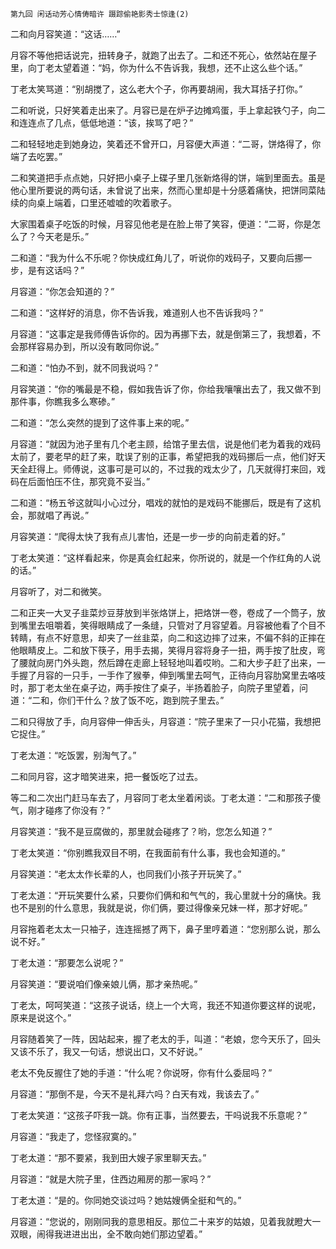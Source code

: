     第九回 闲话动芳心情俦暗许 蹑踪偷艳影秀士惊逢(2) 

   二和向月容笑道：“这话……”

   月容不等他把话说完，扭转身子，就跑了出去了。二和还不死心，依然站在屋子里，向丁老太望着道：“妈，你为什么不告诉我，我想，还不止这么些个话。”

   丁老太笑骂道：“别胡搅了，这么老大个子，你再要胡闹，我大耳括子打你。”

   二和听说，只好笑着走出来了。月容已是在炉子边摊鸡蛋，手上拿起铁勺子，向二和连连点了几点，低低地道：“该，挨骂了吧？”

   二和轻轻地走到她身边，笑着还不曾开口，月容便大声道：“二哥，饼烙得了，你端了去吃罢。”

   二和笑道把手点点她，只好把小桌子上碟子里几张新烙得的饼，端到里面去。虽是他心里所要说的两句话，未曾说了出来，然而心里却是十分感着痛快，把饼同菜陆续的向桌上端着，口里还嘘嘘的吹着歌子。

   大家围着桌子吃饭的时候，月容见他老是在脸上带了笑容，便道：“二哥，你是怎么了？今天老是乐。”

   二和道：“我为什么不乐呢？你快成红角儿了，听说你的戏码子，又要向后挪一步，是有这话吗？”

   月容道：“你怎会知道的？”

   二和道：“这样好的消息，你不告诉我，难道别人也不告诉我吗？”

   月容道：“这事定是我师傅告诉你的。因为再挪下去，就是倒第三了，我想着，不会那样容易办到，所以没有敢同你说。”

   二和道：“怕办不到，就不同我说吗？”

   月容笑道：“你的嘴最是不稳，假如我告诉了你，你给我嚷嚷出去了，我又做不到那件事，你瞧我多么寒碜。”

   二和道：“怎么突然的提到了这件事上来的呢。”

   月容道：“就因为池子里有几个老主顾，给馆子里去信，说是他们老为着我的戏码太前了，要老早的赶了来，耽误了别的正事，希望把我的戏码挪后一点，他们好天天全赶得上。师傅说，这事可是可以的，不过我的戏太少了，几天就得打来回，戏码在后面怕压不住，那究竟不妥当。”

   二和道：“杨五爷这就叫小心过分，唱戏的就怕的是戏码不能挪后，既是有了这机会，那就唱了再说。”

   月容笑道：“爬得太快了我有点儿害怕，还是一步一步的向前走着的好。”

   丁老太笑道：“这样看起来，你是真会红起来，你所说的，就是一个作红角的人说的话。”

   月容听了，对二和微笑。

   二和正夹一大叉子韭菜炒豆芽放到半张烙饼上，把烙饼一卷，卷成了一个筒子，放到嘴里去咀嚼着，笑得眼睛成了一条缝，只管对了月容望着。月容被他看了个目不转睛，有点不好意思，却夹了一丝韭菜，向二和这边摔了过来，不偏不斜的正摔在他眼睛皮上。二和放下筷子，用手去揭，笑得月容将身子一扭，两手按了肚皮，弯了腰就向房门外头跑，然后蹲在走廊上轻轻地叫着哎哟。二和大步子赶了出来，一手握了月容的一只手，一手作了猴拳，伸到嘴里去呵气，正待向月容肋窝里去咯吱时，那丁老太坐在桌子边，两手按住了桌子，半扬着脸子，向院子里望着，问道：“二和，你们干什么？放了饭不吃，跑到院子里去。”

   二和只得放了手，向月容伸一伸舌头，月容道：“院子里来了一只小花猫，我想把它捉住。”

   丁老太道：“吃饭罢，别淘气了。”

   二和同月容，这才暗笑进来，把一餐饭吃了过去。

   等二和二次出门赶马车去了，月容同丁老太坐着闲谈。丁老太道：“二和那孩子傻气，刚才碰疼了你没有？”

   月容笑道：“我不是豆腐做的，那里就会碰疼了？哟，您怎么知道？”

   丁老太笑道：“你别瞧我双目不明，在我面前有什么事，我也会知道的。”

   月容笑道：“老太太作长辈的人，也同我们小孩子开玩笑了。”

   丁老太道：“开玩笑要什么紧，只要你们俩和和气气的，我心里就十分的痛快。我也不是别的什么意思，我就是说，你们俩，要过得像亲兄妹一样，那才好呢。”

   月容拖着老太太一只袖子，连连摇撼了两下，鼻子里哼着道：“您别那么说，那么说不好。”

   丁老太道：“那要怎么说呢？”

   月容笑道：“要说咱们像亲娘儿俩，那才亲热呢。”

   丁老太，呵呵笑道：“这孩子说话，绕上一个大弯，我还不知道你要这样的说呢，原来是说这个。”

   月容随着笑了一阵，因站起来，握了老太的手，叫道：“老娘，您今天乐了，回头又该不乐了，我又一句话，想说出口，又不好说。”

   老太不免反握住了她的手道：“什么呢？你说呀，你有什么委屈吗？”

   月容道：“那倒不是，今天不是礼拜六吗？白天有戏，我该去了。”

   丁老太笑道：“这孩子吓我一跳。你有正事，当然要去，干吗说我不乐意呢？”

   月容道：“我走了，您怪寂寞的。”

   丁老太道：“那不要紧，我到田大嫂子家里聊天去。”

   月容道：“就是大院子里，住西边厢房的那一家吗？”

   丁老太道：“是的。你同她交谈过吗？她姑嫂俩全挺和气的。”

   月容道：“您说的，刚刚同我的意思相反。那位二十来岁的姑娘，见着我就瞪大一双眼，闹得我进进出出，全不敢向她们那边望着。”

